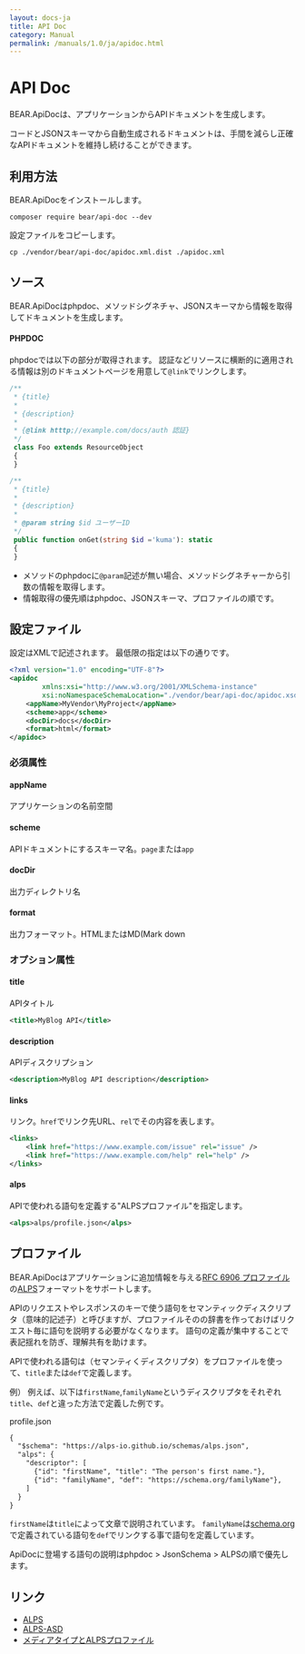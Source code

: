 ```yaml
---
layout: docs-ja
title: API Doc
category: Manual
permalink: /manuals/1.0/ja/apidoc.html
---
```

# API Doc

BEAR.ApiDocは、アプリケーションからAPIドキュメントを生成します。

コードとJSONスキーマから自動生成されるドキュメントは、手間を減らし正確なAPIドキュメントを維持し続けることができます。

## 利用方法

BEAR.ApiDocをインストールします。

    composer require bear/api-doc --dev

設定ファイルをコピーします。

    cp ./vendor/bear/api-doc/apidoc.xml.dist ./apidoc.xml

## ソース

BEAR.ApiDocはphpdoc、メソッドシグネチャ、JSONスキーマから情報を取得してドキュメントを生成します。

#### PHPDOC

phpdocでは以下の部分が取得されます。
認証などリソースに横断的に適用される情報は別のドキュメントページを用意して`@link`でリンクします。


```php
/**
 * {title}
 *
 * {description}
 *
 * {@link htttp;//example.com/docs/auth 認証}
 */
 class Foo extends ResourceObject
 {
 }
```

```php
/**
 * {title}
 *
 * {description}
 *
 * @param string $id ユーザーID
 */
 public function onGet(string $id ='kuma'): static
 {
 }
```

* メソッドのphpdocに`@param`記述が無い場合、メソッドシグネチャーから引数の情報を取得します。
* 情報取得の優先順はphpdoc、JSONスキーマ、プロファイルの順です。


## 設定ファイル

設定はXMLで記述されます。
最低限の指定は以下の通りです。

```xml
<?xml version="1.0" encoding="UTF-8"?>
<apidoc
        xmlns:xsi="http://www.w3.org/2001/XMLSchema-instance"
        xsi:noNamespaceSchemaLocation="./vendor/bear/api-doc/apidoc.xsd">
    <appName>MyVendor\MyProject</appName>
    <scheme>app</scheme>
    <docDir>docs</docDir>
    <format>html</format>
</apidoc>
```

### 必須属性

#### appName

アプリケーションの名前空間

#### scheme

APIドキュメントにするスキーマ名。`page`または`app`

#### docDir

出力ディレクトリ名

#### format

出力フォーマット。HTMLまたはMD(Mark down

### オプション属性

#### title

APIタイトル

```xml
<title>MyBlog API</title>
```

#### description

APIディスクリプション

```xml
<description>MyBlog API description</description>
```

#### links

リンク。`href`でリンク先URL、`rel`でその内容を表します。

```xml
<links>
    <link href="https://www.example.com/issue" rel="issue" />
    <link href="https://www.example.com/help" rel="help" />
</links>
```

#### alps

APIで使われる語句を定義する"ALPSプロファイル"を指定します。

```xml
<alps>alps/profile.json</alps>
```

## プロファイル

BEAR.ApiDocはアプリケーションに追加情報を与える[RFC 6906 プロファイル](https://tools.ietf.org/html/rfc6906)の[ALPS](http://alps.io/)フォーマットをサポートします。

APIのリクエストやレスポンスのキーで使う語句をセマンティックディスクリプタ（意味的記述子）と呼びますが、プロファイルそのの辞書を作っておけばリクエスト毎に語句を説明する必要がなくなります。
語句の定義が集中することで表記揺れを防ぎ、理解共有を助けます。

APIで使われる語句は（セマンティくディスクリプタ）をプロファイルを使って、`title`または`def`で定義します。

例）
例えば、以下は`firstName`,`familyName`というディスクリプタをそれぞれ`title`、`def`と違った方法で定義した例です。

profile.json
```xml
{
  "$schema": "https://alps-io.github.io/schemas/alps.json",
  "alps": {
    "descriptor": [
      {"id": "firstName", "title": "The person's first name."},
      {"id": "familyName", "def": "https://schema.org/familyName"},
    ]
  }
}
```

`firstName`は`title`によって文章で説明されています。
`familyName`は[schema.org](https://schema.org)で定義されている語句を`def`でリンクする事で語句を定義しています。

ApiDocに登場する語句の説明はphpdoc > JsonSchema > ALPSの順で優先します。

## リンク

* [ALPS](http://alps.io/)
* [ALPS-ASD](https://github.com/koriym/app-state-diagram)
* [メディアタイプとALPSプロファイル](https://qiita.com/koriym/items/2e928efb2167d559052e)